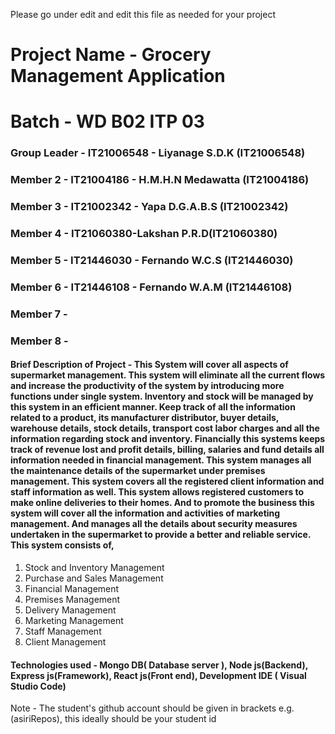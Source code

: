 Please go under edit and edit this file as needed for your project

# Project Name - Grocery Management Application
# Batch - WD B02 ITP 03
### Group Leader - IT21006548 - Liyanage S.D.K (IT21006548)
### Member 2 - IT21004186 - H.M.H.N Medawatta (IT21004186)
### Member 3 - IT21002342 - Yapa D.G.A.B.S (IT21002342)
### Member 4 - IT21060380-Lakshan P.R.D(IT21060380)
### Member 5 - IT21446030 - Fernando W.C.S (IT21446030)
### Member 6 - IT21446108 - Fernando W.A.M (IT21446108)
### Member 7 - 
### Member 8 - 

#### Brief Description of Project -   This System will cover all aspects of supermarket management. This system will eliminate all the current flows and increase the  productivity of the system by introducing more functions under single system. Inventory and stock will be managed by this system in an efficient manner. Keep track of all the information related to a product, its manufacturer distributor, buyer details, warehouse details, stock details, transport cost labor charges and all the information regarding stock and inventory. Financially this systems keeps track of revenue lost and profit details, billing, salaries and fund details all information needed in financial management. This system manages all the maintenance details of the supermarket under premises management. This system covers all the registered client information and staff information as well. This system allows registered customers to make online deliveries to their homes. And to promote the business this system will cover all the information and activities of marketing management.  And manages all the details about security measures undertaken in the supermarket to provide a better and reliable service. This system consists of,
1.	Stock and Inventory Management
2.	Purchase and Sales Management
3.	Financial Management
4.	Premises Management
5.	Delivery Management
6.	Marketing Management
7.	Staff Management
8.	Client Management


#### Technologies used - Mongo DB( Database server ), Node js(Backend), Express js(Framework), React js(Front end), Development IDE ( Visual Studio Code)

Note - The student's github account should be given in brackets e.g. (asiriRepos), this ideally should be your student id 

